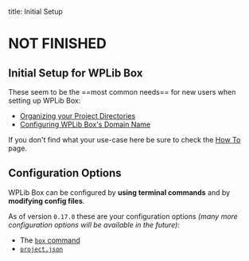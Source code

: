 title: Initial Setup

# NOT FINISHED

## Initial Setup for WPLib Box


These seem to be the ==most common needs== for new users when setting up WPLib Box:

- [Organizing your Project Directories](directories.md)
- [Configuring WPLib Box's Domain Name](hostname.md)

If you don't find what your use-case here be sure to check the [How To](/docs/how-to/) page.



## Configuration Options
WPLib Box can be configured by **using terminal commands** and by **modifying config files**.  

As of version `0.17.0` these are your configuration options _(many more configuration 
options will be available in the future):_ 

- The [`box` command](/how-to/box-command.md)
- [`project.json`](/architecture/projects/project.json.md) 



